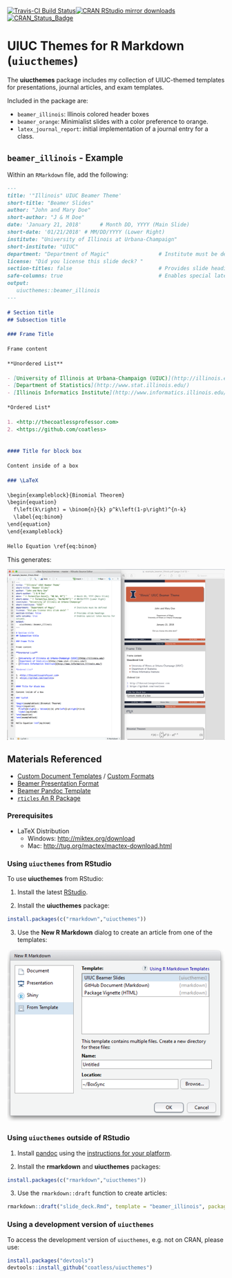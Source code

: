 
[![Travis-CI Build
Status](https://travis-ci.org/coatless/uiucthemes.svg?branch=master)](https://travis-ci.org/coatless/uiucthemes)[![CRAN
RStudio mirror
downloads](http://cranlogs.r-pkg.org/badges/uiucthemes)](http://www.r-pkg.org/pkg/uiucthemes)
[![CRAN\_Status\_Badge](http://www.r-pkg.org/badges/version/uiucthemes)](https://cran.r-project.org/package=uiucthemes)

# UIUC Themes for R Markdown (`uiucthemes`)

The **uiucthemes** package includes my collection of UIUC-themed
templates for presentations, journal articles, and exam templates.

Included in the package are:

  - `beamer_illinois`: Illinois colored header boxes
  - `beamer_orange`: Minimialist slides with a color preference to
    orange.
  - `latex_journal_report`: initial implementation of a journal entry
    for a class.

## `beamer_illinois` - Example

Within an `RMarkdown` file, add the following:

``` md
---
title: '"Illinois" UIUC Beamer Theme'
short-title: "Beamer Slides"
author: "John and Mary Doe"
short-author: "J & M Doe"
date: 'January 21, 2018'      # Month DD, YYYY (Main Slide)
short-date: '01/21/2018' # MM/DD/YYYY (Lower Right)
institute: "University of Illinois at Urbana-Champaign"
short-institute: "UIUC"
department: "Department of Magic"                # Institute must be defined
license: "Did you license this slide deck? "
section-titles: false                            # Provides slide headings
safe-columns: true                               # Enables special latex macros for columns.
output: 
   uiucthemes::beamer_illinois
---

# Section title     
## Subsection title 

### Frame Title

Frame content 

**Unordered List**

- [University of Illinois at Urbana-Champaign (UIUC)](http://illinois.edu)
- [Department of Statistics](http://www.stat.illinois.edu/)
- [Illinois Informatics Institute](http://www.informatics.illinois.edu/)

*Ordered List*

1. <http://thecoatlessprofessor.com>
2. <https://github.com/coatless>


#### Title for block box

Content inside of a box 

### \LaTeX

\begin{exampleblock}{Binomial Theorem}
\begin{equation} 
  f\left(k\right) = \binom{n}{k} p^k\left(1-p\right)^{n-k}
  \label{eq:binom}
\end{equation} 
\end{exampleblock}

Hello Equation \ref{eq:binom}
```

This generates:

![](tools/readme/beamer_illinois_slide_example.png)

## Materials Referenced

  - [Custom Document
    Templates](http://rmarkdown.rstudio.com/developer_document_templates.html)
    / [Custom
    Formats](http://rmarkdown.rstudio.com/developer_custom_formats.html)
  - [Beamer Presentation
    Format](http://rmarkdown.rstudio.com/beamer_presentation_format.html)
  - [Beamer Pandoc
    Template](https://github.com/jgm/pandoc-templates/blob/master/default.beamer)
  - [`rticles` An R Package](https://github.com/rstudio/rticles)

### Prerequisites

  - LaTeX Distribution
      - Windows: <http://miktex.org/download>
      - Mac: <http://tug.org/mactex/mactex-download.html>

### Using `uiucthemes` from RStudio

To use **uiucthemes** from RStudio:

1)  Install the latest
    [RStudio](http://www.rstudio.com/products/rstudio/download/).

2)  Install the **uiucthemes** package:

<!-- end list -->

``` r
install.packages(c("rmarkdown","uiucthemes"))
```

3)  Use the **New R Markdown** dialog to create an article from one of
    the templates:

![New R Markdown](tools/readme/uiucthemes.png)

### Using `uiucthemes` outside of RStudio

1)  Install [pandoc](http://johnmacfarlane.net/pandoc/) using the
    [instructions for your
    platform](https://github.com/rstudio/rmarkdown/blob/master/PANDOC.md).

2)  Install the **rmarkdown** and **uiucthemes** packages:

<!-- end list -->

``` r
install.packages(c("rmarkdown","uiucthemes"))
```

3)  Use the `rmarkdown::draft` function to create
articles:

<!-- end list -->

``` r
rmarkdown::draft("slide_deck.Rmd", template = "beamer_illinois", package = "uiucthemes")
```

### Using a development version of `uiucthemes`

To access the development version of `uiucthemes`, e.g. not on CRAN,
please use:

``` r
install.packages("devtools")
devtools::install_github("coatless/uiucthemes")
```
